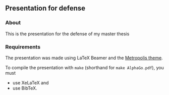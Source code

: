 ## Presentation for defense

### About

This is the presentation for the defense of my master thesis

### Requirements

The presentation was made using LaTeX Beamer and the [Metropolis theme](https://github.com/matze/mtheme).

To compile the presentation with `make` (shorthand for `make AlphaGo.pdf`), you must

* use XeLaTeX and
* use BibTeX.
